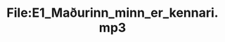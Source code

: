 ---
title: File:E1_Maðurinn_minn_er_kennari.mp3
recording of: Maðurinn minn er kennari.
reading speed: slow
speaker: E
license: CC0
---